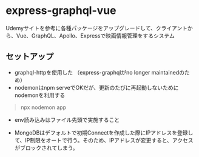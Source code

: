 # express-graphql-vue
Udemyサイトを参考に各種パッケージをアップグレードして、クライアントから、Vue、GraphQL、Apollo、Expressで映画情報管理をするシステム

## セットアップ  
- graphql-httpを使用した （express-graphqlがno longer maintainedのため）  
- nodemonはnpm serveでOKだが、更新のたびに再起動しないためにnodemonを利用する  
> npx nodemon app   
  
- env読み込みはファイル先頭で実施すること  

- MongoDBはデフォルトで初期Connectを作成した際にIPアドレスを登録して、IP制限をオートで行う。そのため、IPアドレスが変更すると、アクセスがブロックされてしまう。  